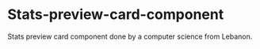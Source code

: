 # Stats-preview-card-component
 Stats preview card component done by a computer science from Lebanon.
